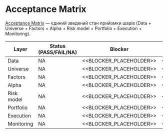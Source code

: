 ﻿# Acceptance Matrix

[Acceptance Matrix](./Acceptance_Matrix.md) — єдиний зведений стан прийомки шарів (Data + Universe + Factors + Alpha + Risk model + Portfolio + Execution + Monitoring).

| Layer      | Status (PASS/FAIL/NA) | Blocker                     | Next step                     | Evidence                    |
|------------|------------------------|-----------------------------|-------------------------------|-----------------------------|
| Data       | NA                     | <<BLOCKER_PLACEHOLDER>>     | <<NEXT_STEP_PLACEHOLDER>>     | <<EVIDENCE_PLACEHOLDER>>    |
| Universe   | NA                     | <<BLOCKER_PLACEHOLDER>>     | <<NEXT_STEP_PLACEHOLDER>>     | <<EVIDENCE_PLACEHOLDER>>    |
| Factors    | NA                     | <<BLOCKER_PLACEHOLDER>>     | <<NEXT_STEP_PLACEHOLDER>>     | <<EVIDENCE_PLACEHOLDER>>    |
| Alpha      | NA                     | <<BLOCKER_PLACEHOLDER>>     | <<NEXT_STEP_PLACEHOLDER>>     | <<EVIDENCE_PLACEHOLDER>>    |
| Risk model | NA                     | <<BLOCKER_PLACEHOLDER>>     | <<NEXT_STEP_PLACEHOLDER>>     | <<EVIDENCE_PLACEHOLDER>>    |
| Portfolio  | NA                     | <<BLOCKER_PLACEHOLDER>>     | <<NEXT_STEP_PLACEHOLDER>>     | <<EVIDENCE_PLACEHOLDER>>    |
| Execution  | NA                     | <<BLOCKER_PLACEHOLDER>>     | <<NEXT_STEP_PLACEHOLDER>>     | <<EVIDENCE_PLACEHOLDER>>    |
| Monitoring | NA                     | <<BLOCKER_PLACEHOLDER>>     | <<NEXT_STEP_PLACEHOLDER>>     | <<EVIDENCE_PLACEHOLDER>>    |
